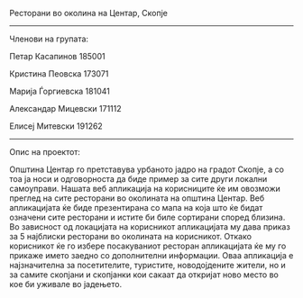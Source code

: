 
Ресторани во околина на Центар, Скопје

--------------------------------------

Членови на групата:

Петар Касапинов 185001

Кристина Пеовска 173071

Марија Ѓоргиевска 181041

Александар Мицевски 171112

Елисеј Митевски 191262

--------------------------------------

Опис на проектот:

Општина Центар го претставува урбаното јадро на градот Скопје, а со тоа ја носи и одговорноста да биде пример за сите други локални самоуправи. Нашата веб апликација на корисниците ќе им овозможи преглед на сите ресторани во околината на општина  Центар.   Веб апликацијата ќе биде презентирана со   мапа  на  која  што  ќе  бидат  означени  сите  ресторани и истите би биле сортирани според близина. Во зависност од локацијата на корисникот апликацијата му дава приказ за 5 најблиски ресторани во околината на корисникот. Откако корисникот ќе го избере посакуваниот ресторан апликацијата ќе му го прикаже името заедно со дополнителни информации. Оваа апликација е најзначителна за посетителите, туристите, новодојдените жители, но и за самите скопјани и скопјанки кои сакаат да откријат ново место во кое би уживале во јадењето. 

